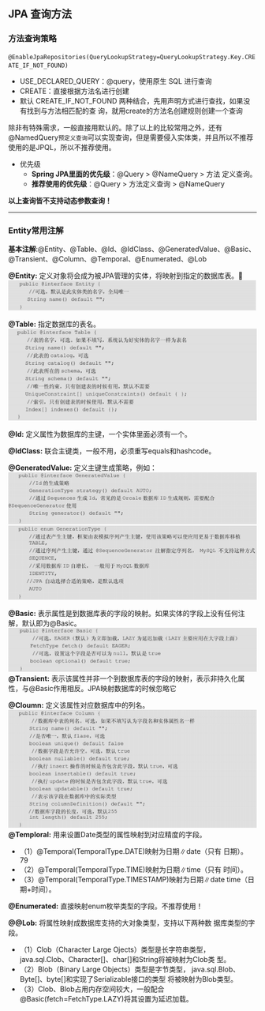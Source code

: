 ## JPA 查询方法

### 方法查询策略

`@EnableJpaRepositories(QueryLookupStrategy=QueryLookupStrategy.Key.CREATE_IF_NOT_FOUND) `

* 
  USE_DECLARED_QUERY：@query，使用原生 SQL 进行查询
* CREATE：直接根据方法名进行创建
* 默认 CREATE_IF_NOT_FOUND 两种结合，先用声明方式进行查找，如果没有找到与方法相匹配的查
  询，就用create的方法名创建规则创建一个查询

除非有特殊需求，一般直接用默认的。除了以上的比较常用之外，还有@NamedQuery`预定义查询`可以实现查询，但是需要侵入实体类，并且所以不推荐使用的是JPQL，所以不推荐使用。

* 优先级
	* **Spring JPA里面的优先级**：@Query > @NameQuery > 方法
定义查询。
	* **推荐使用的优先级**：@Query > 方法定义查询 >
@NameQuery

**以上查询皆不支持动态参数查询！**


---
### Entity常用注解

**基本注解**:@Entity、@Table、@Id、@IdClass、@GeneratedValue、@Basic、@Transient、@Column、@Temporal、@Enumerated、@Lob

**@Entity:** 定义对象将会成为被JPA管理的实体，将映射到指定的数据库表。
![Entity说明](https://raw.githubusercontent.com/YpandaGit/pics/master/20190713180606.png)

**@Table:** 指定数据库的表名。
![](https://raw.githubusercontent.com/YpandaGit/pics/master/20190713180727.png)

**@Id:** 定义属性为数据库的主键，一个实体里面必须有一个。

**@IdClass:** 联合主键类，一般不用，必须重写equals和hashcode。

**@GeneratedValue:** 定义主键生成策略，例如：
![](https://raw.githubusercontent.com/YpandaGit/pics/master/20190713182300.png)
![title](https://raw.githubusercontent.com/YpandaGit/pics/master/gemii/2019/07/15/1563159564029-1563159564071.png)

**@Basic:** 表示属性是到数据库表的字段的映射。如果实体的字段上没有任何注解，默认即为@Basic。
![title](https://raw.githubusercontent.com/YpandaGit/pics/master/gemii/2019/07/15/1563162049469-1563162049471.png)
**@Transient:** 表示该属性并非一个到数据库表的字段的映射，表示非持久化属性，与@Basic作用相反。JPA映射数据库的时候忽略它

**@Cloumn:** 定义该属性对应数据库中的列名。
![title](https://raw.githubusercontent.com/YpandaGit/pics/master/gemii/2019/07/15/1563162173275-1563162173279.png)
**@Temploral:** 用来设置Date类型的属性映射到对应精度的字段。
- （1）@Temporal(TemporalType.DATE)映射为日期∥date（只有
日期）。
79
- （2）@Temporal(TemporalType.TIME)映射为日期∥time（只有
时间）。
- （3）@Temporal(TemporalType.TIMESTAMP)映射为日期∥date
time（日期+时间）。

**@Enumerated:** 直接映射enum枚举类型的字段。不推荐使用！

**@@Lob:** 将属性映射成数据库支持的大对象类型，支持以下两种数
据库类型的字段。

- （1）Clob（Character Large Ojects）类型是长字符串类型，
java.sql.Clob、Character[]、char[]和String将被映射为Clob类
型。
- （2）Blob（Binary Large Objects）类型是字节类型，
java.sql.Blob、Byte[]、byte[]和实现了Serializable接口的类型
将被映射为Blob类型。
- （3）Clob、Blob占用内存空间较大，一般配合
@Basic(fetch=FetchType.LAZY)将其设置为延迟加载。